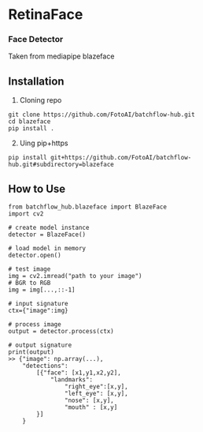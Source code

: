 # RetinaFace 

### Face Detector 
Taken from mediapipe blazeface


## Installation

1. Cloning repo
```
git clone https://github.com/FotoAI/batchflow-hub.git
cd blazeface
pip install .
```

2. Uing pip+https
```
pip install git+https://github.com/FotoAI/batchflow-hub.git#subdirectory=blazeface
```

## How to Use

```
from batchflow_hub.blazeface import BlazeFace
import cv2

# create model instance
detector = BlazeFace()

# load model in memory
detector.open()

# test image
img = cv2.imread("path to your image")
# BGR to RGB
img = img[...,::-1]

# input signature
ctx={"image":img}

# process image
output = detector.process(ctx)

# output signature
print(output)
>> {"image": np.array(...), 
    "detections":
        [{"face": [x1,y1,x2,y2],
            "landmarks":
                "right_eye":[x,y],
                "left_eye": [x,y],
                "nose": [x,y],
                "mouth" : [x,y]
        }]
    }

```
